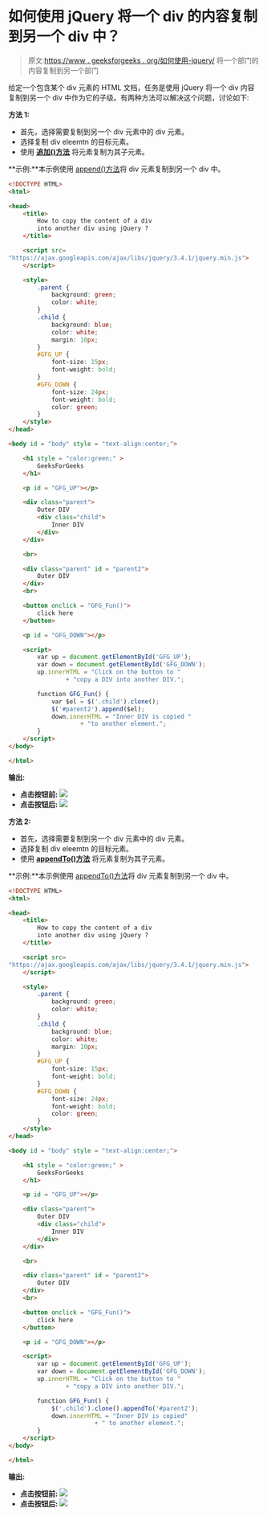 # 如何使用 jQuery 将一个 div 的内容复制到另一个 div 中？

> 原文:[https://www . geeksforgeeks . org/如何使用-jquery/](https://www.geeksforgeeks.org/how-to-copy-the-content-of-a-div-into-another-div-using-jquery/) 将一个部门的内容复制到另一个部门

给定一个包含某个 div 元素的 HTML 文档，任务是使用 jQuery 将一个 div 内容复制到另一个 div 中作为它的子级。有两种方法可以解决这个问题，讨论如下:

**方法 1:**

*   首先，选择需要复制到另一个 div 元素中的 div 元素。
*   选择复制 div eleemtn 的目标元素。
*   使用 **[追加()方法](https://www.geeksforgeeks.org/jquery-append-method/)** 将元素复制为其子元素。

**示例:**本示例使用 [append()方法](https://www.geeksforgeeks.org/jquery-append-method/)将 div 元素复制到另一个 div 中。

```html
<!DOCTYPE HTML>  
<html>  

<head>  
    <title>  
        How to copy the content of a div 
        into another div using jQuery ?
    </title>

    <script src=
"https://ajax.googleapis.com/ajax/libs/jquery/3.4.1/jquery.min.js">
    </script>

    <style>
        .parent {
            background: green;
            color: white;
        }
        .child {
            background: blue;
            color: white;
            margin: 10px;
        }  
        #GFG_UP {
            font-size: 15px;
            font-weight: bold;
        }
        #GFG_DOWN {
            font-size: 24px;
            font-weight: bold;
            color: green;
        }
    </style>
</head>  

<body id = "body" style = "text-align:center;">  

    <h1 style = "color:green;" >  
        GeeksForGeeks  
    </h1> 

    <p id = "GFG_UP"></p>

    <div class="parent">
        Outer DIV
        <div class="child">
            Inner DIV
        </div>
    </div>

    <br>

    <div class="parent" id = "parent2">
        Outer DIV
    </div>
    <br>

    <button onclick = "GFG_Fun()">
        click here
    </button>

    <p id = "GFG_DOWN"></p>

    <script>  
        var up = document.getElementById('GFG_UP');
        var down = document.getElementById('GFG_DOWN');
        up.innerHTML = "Click on the button to "
                + "copy a DIV into another DIV."; 

        function GFG_Fun() {
            var $el = $('.child').clone();
            $('#parent2').append($el);
            down.innerHTML = "Inner DIV is copied "
                    + "to another element.";
        } 
    </script>  
</body>  

</html>
```

**输出:**

*   **点击按钮前:**
    ![](img/1b219eef8f058e9d4efd166395115174.png)
*   **点击按钮后:**
    ![](img/c242a29f09144971dc6a255bb1922970.png)

**方法 2:**

*   首先，选择需要复制到另一个 div 元素中的 div 元素。
*   选择复制 div eleemtn 的目标元素。
*   使用 **[appendTo()方法](https://www.geeksforgeeks.org/jquery-appendto-with-examples/)** 将元素复制为其子元素。

**示例:**本示例使用 [appendTo()方法](https://www.geeksforgeeks.org/jquery-appendto-with-examples/)将 div 元素复制到另一个 div 中。

```html
<!DOCTYPE HTML>  
<html>  

<head>  
    <title>  
        How to copy the content of a div 
        into another div using jQuery ?
    </title>

    <script src=
"https://ajax.googleapis.com/ajax/libs/jquery/3.4.1/jquery.min.js">
    </script>

    <style>
        .parent {
            background: green;
            color: white;
        }
        .child {
            background: blue;
            color: white;
            margin: 10px;
        }  
        #GFG_UP {
            font-size: 15px;
            font-weight: bold;
        }
        #GFG_DOWN {
            font-size: 24px;
            font-weight: bold;
            color: green;
        }
    </style>
</head>  

<body id = "body" style = "text-align:center;">  

    <h1 style = "color:green;" >  
        GeeksForGeeks  
    </h1> 

    <p id = "GFG_UP"></p>

    <div class="parent">
        Outer DIV
        <div class="child">
            Inner DIV
        </div>
    </div>

    <br>

    <div class="parent" id = "parent2">
        Outer DIV
    </div>
    <br>

    <button onclick = "GFG_Fun()">
        click here
    </button>

    <p id = "GFG_DOWN"></p>

    <script>  
        var up = document.getElementById('GFG_UP');
        var down = document.getElementById('GFG_DOWN');
        up.innerHTML = "Click on the button to "
                + "copy a DIV into another DIV."; 

        function GFG_Fun() {
            $('.child').clone().appendTo('#parent2');
            down.innerHTML = "Inner DIV is copied"
                        + " to another element.";
        } 
    </script>  
</body>  

</html>
```

**输出:**

*   **点击按钮前:**
    ![](img/1b219eef8f058e9d4efd166395115174.png)
*   **点击按钮后:**
    ![](img/c242a29f09144971dc6a255bb1922970.png)